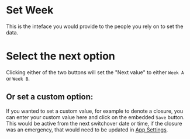 # Set Week

This is the inteface you would provide to the people you rely on to set the data.

# Select the next option

Clicking either of the two buttons will set the "Next value" to either `Week A` or `Week B`.

## Or set a custom option:

If you wanted to set a custom value, for example to denote a closure, you can enter your custom value here and click on the embedded `Save` button.
This would be active from the next switchover date or time, if the closure was an emergency, that would need to be updated in [App Settings](app-settings/app-settings.md).